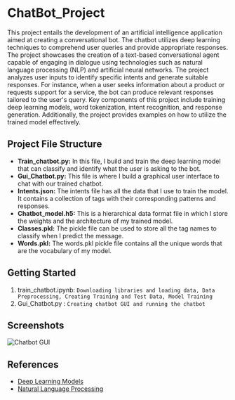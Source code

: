 # ChatBot_Project

<p> This project entails the development of an artificial intelligence application aimed at creating a conversational bot. The chatbot utilizes deep learning techniques to comprehend user queries and provide appropriate responses. The project showcases the creation of a text-based conversational agent capable of engaging in dialogue using technologies such as natural language processing (NLP) and artificial neural networks. The project analyzes user inputs to identify specific intents and generate suitable responses. For instance, when a user seeks information about a product or requests support for a service, the bot can produce relevant responses tailored to the user's query. Key components of this project include training deep learning models, word tokenization, intent recognition, and response generation. Additionally, the project provides examples on how to utilize the trained model effectively. </p>

## Project File Structure
- **Train_chatbot.py:** In this file, I build and train the deep learning model that can classify and identify what the user is asking to the bot.
- **Gui_Chatbot.py:** This file is where I build a graphical user interface to chat with our trained chatbot.
- **Intents.json:** The intents file has all the data that I use to train the model. It contains a collection of tags with their corresponding patterns and responses.
- **Chatbot_model.h5:** This is a hierarchical data format file in which I store the weights and the architecture of my trained model.
- **Classes.pkl:** The pickle file can be used to store all the tag names to classify when I predict the message.
- **Words.pkl:** The words.pkl pickle file contains all the unique words that are the vocabulary of my model.

## Getting Started
1. train_chatbot.ipynb: `Downloading libraries and loading data, Data Preprocessing, Creating Training and Test Data, Model Training `
2. Gui_Chatbot.py : `Creating chatbot GUI and running the chatbot`

## Screenshots
![Chatbot GUI](screenshots/gui.png)

## References
- [Deep Learning Models](https://example.com/deep-learning)
- [Natural Language Processing](https://example.com/nlp)

